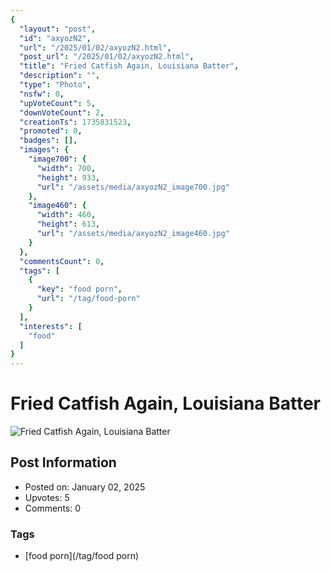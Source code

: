 ```yaml
---
{
  "layout": "post",
  "id": "axyozN2",
  "url": "/2025/01/02/axyozN2.html",
  "post_url": "/2025/01/02/axyozN2.html",
  "title": "Fried Catfish Again, Louisiana Batter",
  "description": "",
  "type": "Photo",
  "nsfw": 0,
  "upVoteCount": 5,
  "downVoteCount": 2,
  "creationTs": 1735831523,
  "promoted": 0,
  "badges": [],
  "images": {
    "image700": {
      "width": 700,
      "height": 933,
      "url": "/assets/media/axyozN2_image700.jpg"
    },
    "image460": {
      "width": 460,
      "height": 613,
      "url": "/assets/media/axyozN2_image460.jpg"
    }
  },
  "commentsCount": 0,
  "tags": [
    {
      "key": "food porn",
      "url": "/tag/food-porn"
    }
  ],
  "interests": [
    "food"
  ]
}
---
```


# Fried Catfish Again, Louisiana Batter

![Fried Catfish Again, Louisiana Batter](/assets/media/axyozN2_image700.jpg)

## Post Information

- Posted on: January 02, 2025
- Upvotes: 5
- Comments: 0

### Tags

- [food porn](/tag/food porn)
